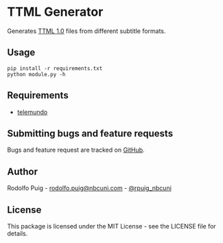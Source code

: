 # TTML Generator

Generates [TTML 1.0](http://www.w3.org/TR/ttaf1-dfxp/) files from different subtitle formats.

## Usage

    pip install -r requirements.txt
    python module.py -h

## Requirements

- [telemundo](http://pypi.python.org/pypi/telemundo)

## Submitting bugs and feature requests

Bugs and feature request are tracked on [GitHub](https://github.com/telemundo/ttml-generator/issues).

## Author

Rodolfo Puig - <rodolfo.puig@nbcuni.com> - [@rpuig_nbcuni](https://twitter.com/rpuig_nbcuni)

## License

This package is licensed under the MIT License - see the LICENSE file for details.
